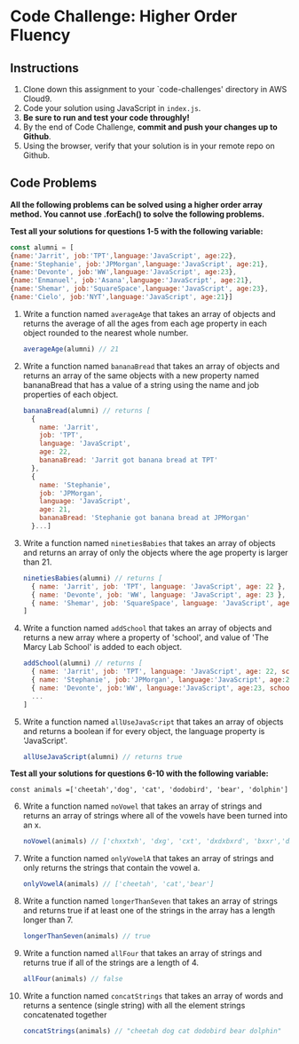 # Code Challenge: Higher Order Fluency

## Instructions

1. Clone down this assignment to your `code-challenges' directory in AWS Cloud9.  
2. Code your solution using JavaScript in `index.js`. 
3. **Be sure to run and test your code throughly!**
4. By the end of Code Challenge, **commit and push your changes up to Github**.
5. Using the browser, verify that your solution is in your remote repo on Github.

## Code Problems

**All the following problems can be solved using a higher order array method. You cannot use .forEach() to solve the following problems.** 

**Test all your solutions for questions 1-5 with the following variable:** 

```jsx
const alumni = [
{name:'Jarrit', job:'TPT',language:'JavaScript', age:22}, 
{name:'Stephanie', job:'JPMorgan',language:'JavaScript', age:21}, 
{name:'Devonte', job:'WW',language:'JavaScript', age:23}, 
{name:'Enmanuel', job:'Asana',language:'JavaScript', age:21},
{name:'Shemar', job:'SquareSpace',language:'JavaScript', age:23},
{name:'Cielo', job:'NYT',language:'JavaScript', age:21}]
```

1. Write a function named `averageAge` that takes an array of objects and returns the average of all the ages from each age property in each object rounded to the nearest whole number. 
    
    ```jsx
    averageAge(alumni) // 21
    ```
2. Write a function named `bananaBread` that takes an array of objects and returns an array of the same objects with a new property named bananaBread that has a value of a string using the name and job properties of each object. 
    
    ```jsx
    bananaBread(alumni) // returns [
      {
        name: 'Jarrit',
        job: 'TPT',
        language: 'JavaScript',
        age: 22,
        bananaBread: 'Jarrit got banana bread at TPT'
      },
      {
        name: 'Stephanie',
        job: 'JPMorgan',
        language: 'JavaScript',
        age: 21,
        bananaBread: 'Stephanie got banana bread at JPMorgan'
      }...] 
    ```
 3. Write a function named `ninetiesBabies` that takes an array of objects and returns an array of only the objects where the age property is larger than 21.
    
    ```jsx
    ninetiesBabies(alumni) // returns [
      { name: 'Jarrit', job: 'TPT', language: 'JavaScript', age: 22 },
      { name: 'Devonte', job: 'WW', language: 'JavaScript', age: 23 },
      { name: 'Shemar', job: 'SquareSpace', language: 'JavaScript', age: 23 }
    ]
    ```
4. Write a function named `addSchool` that takes an array of objects and returns a new array where a property of 'school', and value of 'The Marcy Lab School' is added to each object.
    
    ```jsx
    addSchool(alumni) // returns [
      { name: 'Jarrit', job: 'TPT', language: 'JavaScript', age: 22, school: 'The Marcy Lab School'},
      { name: 'Stephanie', job:'JPMorgan', language:'JavaScript', age:21, school: 'The Marcy Lab School'}, 
      { name: 'Devonte', job:'WW', language:'JavaScript', age:23, school: 'The Marcy Lab School'}, 
      ...
    ]
    ```
 5. Write a function named `allUseJavaScript` that takes an array of objects and returns a boolean if for every object, the language property is 'JavaScript'.
    
    ```jsx
    allUseJavaScript(alumni) // returns true
    ```

**Test all your solutions for questions 6-10 with the following variable:** 

` const animals =['cheetah','dog', 'cat', 'dodobird', 'bear', 'dolphin'] `
    
6. Write a function named `noVowel` that takes an array of strings and returns an array of strings where all of the vowels have been turned into an x. 
    
    ```jsx
    noVowel(animals) // ['chxxtxh', 'dxg', 'cxt', 'dxdxbxrd', 'bxxr','dxlphxn']
    ```
    
7. Write a function named `onlyVowelA` that takes an array of strings and only returns the strings that contain the vowel a. 
    
    ```jsx
    onlyVowelA(animals) // ['cheetah', 'cat','bear']
    ```
    
8. Write a function named `longerThanSeven` that takes an array of strings and returns true if at least one of the strings in the array has a length longer than 7. 
    
    ```jsx
    longerThanSeven(animals) // true 
    ```
    
9. Write a function named `allFour` that takes an array of strings and returns true if all of the strings are a length of 4. 
    
    ```jsx
    allFour(animals) // false
    ```
    
10. Write a function named `concatStrings` that takes an array of words and returns a sentence (single string) with all the element strings concatenated together
    
    ```jsx
    concatStrings(animals) // "cheetah dog cat dodobird bear dolphin"
    ```

